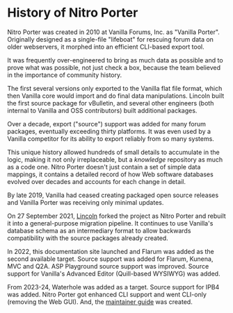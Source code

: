 # History of Nitro Porter

Nitro Porter was created in 2010 at Vanilla Forums, Inc. as "Vanilla Porter".
Originally designed as a single-file "lifeboat" for rescuing forum data on older webservers, it morphed into an efficient CLI-based export tool.

It was frequently over-engineered to bring as much data as possible and to prove what was possible, not just check a box,
because the team believed in the importance of community history.

The first several versions only exported to the Vanilla flat file format, which then Vanilla core would import and do final data manipulations.
Lincoln built the first source package for vBulletin, and several other engineers (both internal to Vanilla and OSS contributors) built additional packages.

Over a decade, export ("source") support was added for many forum packages, eventually exceeding thirty platforms.
It was even used by a Vanilla competitor for its ability to export reliably from so many systems.

This unique history allowed hundreds of small details to accumulate in the logic, making it not only irreplaceable,
but a _knowledge_ repository as much as a code one. Nitro Porter doesn't just contain a set of simple data mappings,
it contains a detailed record of how Web software databases evolved over decades and accounts for each change in detail.

By late 2019, Vanilla had ceased creating packaged open source releases and Vanilla Porter was receiving only minimal updates.

On 27 September 2021, [Lincoln](https://lincolnwebs.com/about/) forked the project as Nitro Porter and rebuilt it into a general-purpose migration pipeline.
It continues to use Vanilla's database schema as an intermediary format to allow backwards compatibility with the source packages already created.

In 2022, this documentation site launched and Flarum was added as the second available target.
Source support was added for Flarum, Kunena, MVC and Q2A. ASP Playground source support was improved.
Source support for Vanilla's Advanced Editor (Quill-based WYSIWYG) was added.

From 2023-24, Waterhole was added as a target. Source support for IPB4 was added. Nitro Porter got enhanced CLI support and went CLI-only
(removing the Web GUI). And, the [maintainer guide](/maintain) was created.
